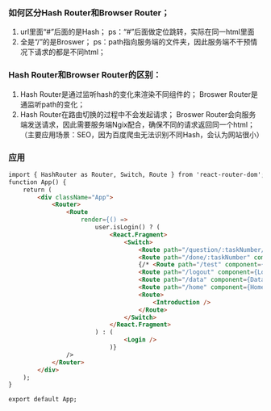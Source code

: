 ### 如何区分Hash Router和Browser Router；
1. url里面“#”后面的是Hash；
ps：“#”后面做定位跳转，实际在同一html里面
2. 全是“/”的是Broswer；
ps：path指向服务端的文件夹，因此服务端不干预情况下请求的都是不同html；

### Hash Router和Browser Router的区别：
1. Hash Router是通过监听hash的变化来渲染不同组件的；
   Broswer Router是通监听path的变化；
2. Hash Router在路由切换的过程中不会发起请求；
   Broswer Router会向服务端发送请求，因此需要服务端Ngix配合，确保不同的请求返回同一个html；（主要应用场景：SEO，因为百度爬虫无法识别不同Hash，会认为网站很小）

### 应用
```html
import { HashRouter as Router, Switch, Route } from 'react-router-dom';
function App() {
	return (
		<div className="App">
			<Router>
				<Route
					render={() =>
						user.isLogin() ? (
							<React.Fragment>
								<Switch>
									<Route path="/question/:taskNumber/:questionNumber" component={Question} />
									<Route path="/done/:taskNumber" component={Done} />
									{/* <Route path="/test" component={Test} /> */}
									<Route path="/logout" component={Logout} />
									<Route path="/data" component={Data} />
									<Route path="/home" component={Home} />
									<Route>
										<Introduction /> 
									</Route>
								</Switch>
							</React.Fragment>
						) : (
								<Login />
							)}
				/>
			</Router>
		</div>
	);
}

export default App;
```